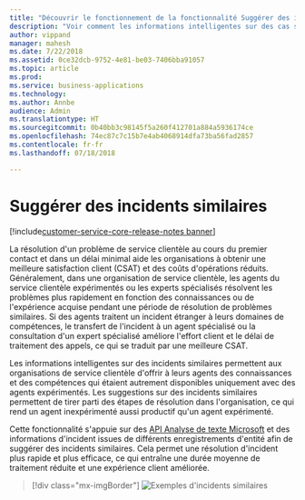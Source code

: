 ```yaml
---
title: "Découvrir le fonctionnement de la fonctionnalité Suggérer des incidents similaires dans Dynamics 365 for Customer Service"
description: "Voir comment les informations intelligentes sur des cas similaires permettent aux organisation de service clientèle d'offrir à leurs agents des connaissances et des compétences"
author: vippand
manager: mahesh
ms.date: 7/22/2018
ms.assetid: 0ce32dcb-9752-4e81-be03-7406bba91057
ms.topic: article
ms.prod: 
ms.service: business-applications
ms.technology: 
ms.author: Annbe
audience: Admin
ms.translationtype: HT
ms.sourcegitcommit: 0b40bb3c98145f5a260f412701a884a5936174ce
ms.openlocfilehash: 74ec87c7c15b7e4ab4068914dfa73ba56fad2857
ms.contentlocale: fr-fr
ms.lasthandoff: 07/18/2018

---
```


#  <a name="suggest-similar-cases"></a>Suggérer des incidents similaires  

[!include[customer-service-core-release-notes banner](../../includes/customer-service-core-release-notes.md)]



La résolution d'un problème de service clientèle au cours du premier contact et dans un délai minimal aide les organisations à obtenir une meilleure satisfaction client (CSAT) et des coûts d'opérations réduits.  Généralement, dans une organisation de service clientèle, les agents du service clientèle expérimentés ou les experts spécialisés résolvent les problèmes plus rapidement en fonction des connaissances ou de l'expérience acquise pendant une période de résolution de problèmes similaires. Si des agents traitent un incident étranger à leurs domaines de compétences, le transfert de l'incident à un agent spécialisé ou la consultation d'un expert spécialisé améliore l'effort client et le délai de traitement des appels, ce qui se traduit par une meilleure CSAT.  

Les informations intelligentes sur des incidents similaires permettent aux organisations de service clientèle d'offrir à leurs agents des connaissances et des compétences qui étaient autrement disponibles uniquement avec des agents expérimentés.  Les suggestions sur des incidents similaires permettent de tirer parti des étapes de résolution dans l'organisation, ce qui rend un agent inexpérimenté aussi productif qu'un agent expérimenté.  

Cette fonctionnalité s'appuie sur des [API Analyse de texte Microsoft](https://azure.microsoft.com/en-in/services/cognitive-services/text-analytics/) et des informations d'incident issues de différents enregistrements d'entité afin de suggérer des incidents similaires. Cela permet une résolution d'incident plus rapide et plus efficace, ce qui entraîne une durée moyenne de traitement réduite et une expérience client améliorée.

> [!div class="mx-imgBorder"]
> ![](media/similar-cases.png "Exemples d'incidents similaires")

